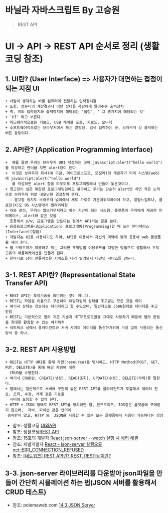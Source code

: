 # 바닐라 자바스크립트 By 고승원

> 
> 
> REST API

# UI -> API -> REST API 순서로 정리 (생활코딩 참조)


##  1. UI란? (User Interface) => 사용자가 대면하는 접점이 되는 지점 UI
    + 사람이 생각하는 바를 컴퓨터에 전달하는 입력장치들
    + 또한, 컴퓨터의 계산결과나 어떤 상태를 사람에게 알려주는 출력장치
    + 즉, 위의 입력장치와 출력장치에 해당되는 '접점', ' 그 중계치에 해당되는 것' 
    + 'UI' 라고 부른다.
    + 하드웨어적으로는 키보드, USB 케이블 포트, 키보드, 모니터
    + 소프트웨어적으로는 브라우저에서 뜨는 알람창, 검색 입력하는 곳, 브라우저 상 클릭하는 버튼 등등이다.   

##  2. API란? (Application Programming Interface)
    +  예를 들면 우리는 브라우저 URI 작성하는 곳에 javascript:alert("hello world")를 작성하고 엔터를 치면 alert창이 뜬다
    +  이것은 브라우저 회사(예 구글, 마이크로소프트, 모질라)의 개발자가 미리 시스템(web)에 javascript:alert("hello world")
       를 작성하면 alert 창을 띄우도록 프로그래밍해서 만들어 놓은것이다.
    + 경고창이 실은 복잡한 프로그래밍임에도 불구하고 우리는 단순히 alert만 치면 적은 노력으로 브라우저 위로 네모난한 경고창이 뜬다.
      - 경고창 위치도 브라우저 넓이에서 세로 가로로 가운데위치하여야 하고, 알람느낌표나, 클로징(X)도 OS 시스템에서 빌려와야함 
    + 이와 같이, 우리는 웹브라우저라고 하는 기반이 되는 시스템, 플랫폼이 우리에게 제공한 인터페이스, alert와 같은 것을 
      응용해서 s/w, 프로그램을 만든다는 점에서 API라는 말을 쓴다. 
    + 응용프로그램을(Application) 프로그래밍(Programming)할 때 쓰는 인터페이스(Interface)(접점)
    + 개발자는 UI를 사용하기도 하며, API를 이용해서 자신의 맥락에 맞게 응용해 web 플랫폼을 제어 한다. 
    + 웹 브라우저가 제공하고 있는 그러한 조작방법 이용코드를 다양한 방법으로 결합해서 우리 고유의 애플리케이션을 만들게 된다.
    + 한마디로 남이 만들어놓은 서비스를 내가 빌려와서 나만의 서비스를 만든다. 
    
##  3-1. REST API란? (Representational State Transfer API)
    + REST API는 특정기술을 의미하는 것이 아니다.
    + REST는 자원을 이름으로 구분하여 해당자원의 상태를 주고받는 모든 것을 의미
    + 여기서 상태는 전송되는 데이터라고 할 수있으며, 일반적으로 JSON형태로 데이터를 주고 받음
    + REST는 기본적으로 웹의 기존 기술과 HTTP프로토콜을 그대로 사용하기 때문에 웹의 장점을 최대한 활용할 수 있는 아키텍처
    + 네트워크 상에서 클라이언트와 서버 사이의 데이터를 통신하기위해 가장 많이 사용되는 통신 방식 중 하나.
    
##  3-2. REST API 사용방법
    + REST는 HTTP URI를 통해 자원(resource)을 명시하고, HTTP Method(POST, GET, PUT, DELETE)를 통해 해당 자원에 대한
      CRUD를 수행한다.
    + 여기서 CRUD란, CREATE(생성), READ(조회), UPDATE(수정), DELETE(삭제)를 말한다.
    + 웹에서는 일반적으로 서버에 구현해 놓은 REST API를 클라이언트가 호출해서 데이터 전송, 조회, 수정, 삭제 같은 기능을
      서버에 요청할 수 있게 한다.
    + HTTP + JSON 형태로 REST API를 정의하면 웹, 안드로이드, IOS같은 플랫폼에 구애받지 않으며,  자바, 파이썬 같은 언어에
     종속받지 않고, HTTP 와  JSON을 사용할 수 있는 모든 플랫폼에서 사용이 가능하다는 장점
    
    
+ 참조: 생활코딩 [UI와API](https://www.youtube.com/watch?v=Z4kH0IZVT-8&t=173s)
+ 참조: 생활코딩[REST API](https://www.youtube.com/watch?v=PmY3dWcCxXI)
+ 참조: 15호의 개발자 [React json-server --watch 실행 시 에러 해결](https://unit-15.tistory.com/entry/React-json-server-watch-%EC%8B%A4%ED%96%89-%EC%8B%9C-%EC%97%90%EB%9F%AC-%ED%95%B4%EA%B2%B0)
+ 참조: 새발개발자 [React - json-server 실행오류 net::ERR_CONNECTION_REFUSED](https://devbirdfeet.tistory.com/120)
+ 참조: [[네트워크] REST API란? REST, RESTful이란?](https://khj93.tistory.com/entry/%EB%84%A4%ED%8A%B8%EC%9B%8C%ED%81%AC-REST-API%EB%9E%80-REST-RESTful%EC%9D%B4%EB%9E%80)


##  3-3. json-server 라이브러리를 다운받아 json파일을 만들어 간단히 시뮬레이션 하는 법(JSON 서버를 활용해서 CRUD 테스트)
+ 참조: poiemaweb.com [14.3 JSON Server](https://poiemaweb.com/json-server#:~:text=json%2Dserver%EB%8A%94%20json%20%ED%8C%8C%EC%9D%BC,%ED%95%A0%20%EC%88%98%20%EC%9E%88%EB%8A%94%20%ED%88%B4%EC%9D%B4%EB%8B%A4.)
